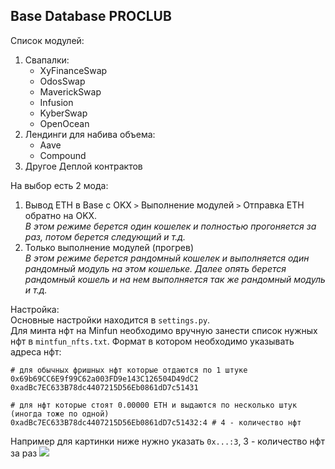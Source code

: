 ## Base Database PROCLUB

Список модулей:
1. Свапалки:
   * XyFinanceSwap
   * OdosSwap
   * MaverickSwap
   * Infusion
   * KyberSwap
   * OpenOcean
2. Лендинги для набива объема:
   * Aave
   * Compound
3. Другое
Деплой контрактов

На выбор есть 2 мода:
1. Вывод ETH в Base с OKX `>` Выполнение модулей `>` Отправка ETH обратно на OKX. \
*В этом режиме берется один кошелек и полностью прогоняется за раз, потом берется следующий и т.д.*
2. Только выполнение модулей (прогрев) \
*В этом режиме берется рандомный кошелек и выполняется один рандомный модуль на этом кошельке. Далее опять берется
рандомный кошель и на нем выполняется так же рандомный модуль и т.д.*

Настройка:\
Основные настройки находится в `settings.py`.\
Для минта нфт на Minfun необходимо вручную занести список нужных нфт в `mintfun_nfts.txt`. Формат в котором необходимо
указывать адреса нфт:
```
# для обычных фришных нфт которые отдаются по 1 штуке
0x69b69CC6E9f99C62a003FD9e143C126504D49dC2
0xadBc7EC633B78dc4407215D56Eb0861dD7c51431

# для нфт которые стоят 0.00000 ETH и выдаются по несколько штук (иногда тоже по одной)
0xadBc7EC633B78dc4407215D56Eb0861dD7c51432:4 # 4 - количество нфт 
```
Например для картинки ниже нужно указать `0x...:3`, 3 - количество нфт за раз
![](https://i.imgur.com/x7Au4Rt.png)
